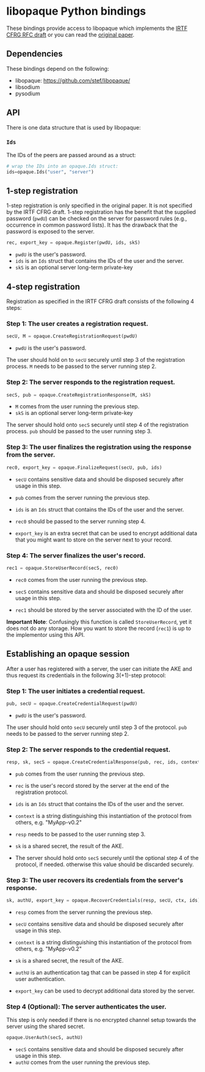 # libopaque Python bindings

These bindings provide access to libopaque which implements the
[IRTF CFRG RFC draft](https://github.com/cfrg/draft-irtf-cfrg-opaque)
or you can read the [original paper](https://eprint.iacr.org/2018/163).

## Dependencies

These bindings depend on the following:
 - libopaque: https://github.com/stef/libopaque/
 - libsodium
 - pysodium

## API

There is one data structure that is used by libopaque:

### `Ids`
The IDs of the peers are passed around as a struct:
```python
# wrap the IDs into an opaque.Ids struct:
ids=opaque.Ids("user", "server")
```

## 1-step registration

1-step registration is only specified in the original paper. It is not specified by the IRTF
CFRG draft. 1-step registration has the benefit that the supplied password (`pwdU`) can be checked
on the server for password rules (e.g., occurrence in common password
lists). It has the drawback that the password is exposed to the server.

```python
rec, export_key = opaque.Register(pwdU, ids, skS)
```
 - `pwdU` is the user's password.
 - `ids` is an `Ids` struct that contains the IDs of the user and the server.
 - `skS` is an optional server long-term private-key

## 4-step registration

Registration as specified in the IRTF CFRG draft consists of the
following 4 steps:

### Step 1: The user creates a registration request.

```python
secU, M = opaque.CreateRegistrationRequest(pwdU)
```

- `pwdU` is the user's password.

The user should hold on to `secU` securely until step 3 of the registration process.
`M` needs to be passed to the server running step 2.

### Step 2: The server responds to the registration request.

```python
secS, pub = opaque.CreateRegistrationResponse(M, skS)
```

 - `M` comes from the user running the previous step.
 - `skS` is an optional server long-term private-key

The server should hold onto `secS` securely until step 4 of the registration process.
`pub` should be passed to the user running step 3.

### Step 3: The user finalizes the registration using the response from the server.

```python
rec0, export_key = opaque.FinalizeRequest(secU, pub, ids)
```

 - `secU` contains sensitive data and should be disposed securely after usage in this step.
 - `pub` comes from the server running the previous step.
 - `ids` is an `Ids` struct that contains the IDs of the user and the server.

 - `rec0` should be passed to the server running step 4.
 - `export_key` is an extra secret that can be used to encrypt
   additional data that you might want to store on the server next to
   your record.

### Step 4: The server finalizes the user's record.

```python
rec1 = opaque.StoreUserRecord(secS, rec0)
```

 - `rec0` comes from the user running the previous step.
 - `secS` contains sensitive data and should be disposed securely after usage in this step.

 - `rec1` should be stored by the server associated with the ID of the user.

**Important Note**: Confusingly this function is called `StoreUserRecord`, yet it
does not do any storage. How you want to store the record (`rec1`) is up
to the implementor using this API.

## Establishing an opaque session

After a user has registered with a server, the user can initiate the
AKE and thus request its credentials in the following 3(+1)-step protocol:

### Step 1: The user initiates a credential request.

```python
pub, secU = opaque.CreateCredentialRequest(pwdU)
```

 - `pwdU` is the user's password.

The user should hold onto `secU` securely until step 3 of the protocol.
`pub` needs to be passed to the server running step 2.

### Step 2: The server responds to the credential request.

```python
resp, sk, secS = opaque.CreateCredentialResponse(pub, rec, ids, context)
```

 - `pub` comes from the user running the previous step.
 - `rec` is the user's record stored by the server at the end of the registration protocol.
 - `ids` is an `Ids` struct that contains the IDs of the user and the server.
 - `context` is a string distinguishing this instantiation of the protocol from others, e.g. "MyApp-v0.2"

 - `resp` needs to be passed to the user running step 3.
 - `sk` is a shared secret, the result of the AKE.
 - The server should hold onto `secS` securely until the optional step
   4 of the protocol, if needed. otherwise this value should be
   discarded securely.

### Step 3: The user recovers its credentials from the server's response.

```python
sk, authU, export_key = opaque.RecoverCredentials(resp, secU, ctx, ids)
```

 - `resp` comes from the server running the previous step.
 - `secU` contains sensitive data and should be disposed securely after usage in this step.
 - `context` is a string distinguishing this instantiation of the protocol from others, e.g. "MyApp-v0.2"

 - `sk` is a shared secret, the result of the AKE.
 - `authU` is an authentication tag that can be passed in step 4 for explicit user authentication.
 - `export_key` can be used to decrypt additional data stored by the server.

### Step 4 (Optional): The server authenticates the user.

This step is only needed if there is no encrypted channel setup
towards the server using the shared secret.

```python
opaque.UserAuth(secS, authU)
```

 - `secS` contains sensitive data and should be disposed securely after usage in this step.
 - `authU` comes from the user running the previous step.
